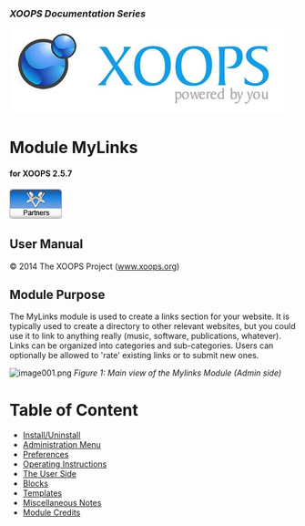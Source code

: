 ### _XOOPS Documentation Series_
![logoXoops.jpg](assets/logoXoops.jpg)

# Module MyLinks
#### for XOOPS 2.5.7
      
![logoModule.png](assets/logoModule.png)
            
## User Manual

© 2014 The XOOPS Project (www.xoops.org)    

## Module Purpose 

The MyLinks module is used to create a links section for your website. It is typically used to create a directory to other relevant websites, but you could use it to link to anything really (music, software, publications, whatever). Links can be organized into categories and sub-categories. Users can optionally be allowed to 'rate' existing links or to submit new ones.

![image001.png](assets/image001.png)
*Figure 1: Main view of the Mylinks Module (Admin side)*

# Table of Content

* [Install/Uninstall](book/1install.md)
* [Administration Menu](book/2administration.md)
* [Preferences](book/3preferences.md)
* [Operating Instructions](book/4operations.md)
* [The User Side](book/5userside.md)
* [Blocks](book/6blocks.md)
* [Templates](book/7templates.md)
* [Miscellaneous Notes](book/8other.md)
* [Module Credits](book/9credits.md)



 


